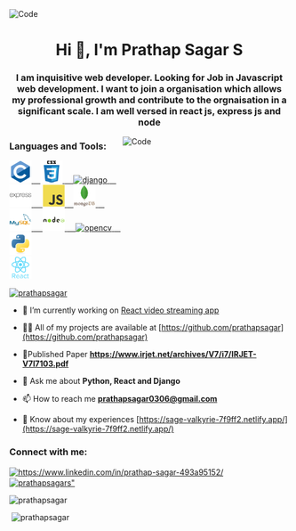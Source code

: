 
<img src="https://thumbs.dreamstime.com/b/coding-abstract-background-matrix-binary-code-your-business-project-background-programming-background-vector-coding-154933763.jpg" alt="Code" width="1000" height="300">

<h1 align="center">Hi 👋, I'm Prathap Sagar S</h1>
<h3 align="center">I am inquisitive web developer. Looking for Job in Javascript web development. I want to join a organisation which allows my professional growth and contribute to the orgnaisation in a significant scale. I am well versed in react js, express js and node</h3>

<img align="right" src="https://www.svgrepo.com/show/343851/custom-coding-programming-development.svg" alt="Code" width="300" height="200">

<h3 align="left">Languages and Tools:</h3>
<p align="left"> <a href="https://www.cprogramming.com/" target="_blank" rel="noreferrer"> <img src="https://raw.githubusercontent.com/devicons/devicon/master/icons/c/c-original.svg" alt="c" width="40" height="40"/> </a> <a href="https://www.w3schools.com/css/" target="_blank" rel="noreferrer">  &nbsp &nbsp<img src="https://raw.githubusercontent.com/devicons/devicon/master/icons/css3/css3-original-wordmark.svg" alt="css3" width="40" height="40"/> </a> <a href="https://www.djangoproject.com/" target="_blank" rel="noreferrer">  &nbsp &nbsp <img src="https://img.icons8.com/material-two-tone/2x/django.png" alt="django" width="40" height="40"/> </a> <a href="https://expressjs.com" target="_blank" rel="noreferrer">  &nbsp &nbsp <img src="https://raw.githubusercontent.com/devicons/devicon/master/icons/express/express-original-wordmark.svg" alt="express" width="40" height="40"/> </a> <a href="https://developer.mozilla.org/en-US/docs/Web/JavaScript" target="_blank" rel="noreferrer">  &nbsp &nbsp <img src="https://raw.githubusercontent.com/devicons/devicon/master/icons/javascript/javascript-original.svg" alt="javascript" width="40" height="40"/> </a> <a href="https://www.mongodb.com/" target="_blank" rel="noreferrer"> &nbsp &nbsp<img src="https://raw.githubusercontent.com/devicons/devicon/master/icons/mongodb/mongodb-original-wordmark.svg" alt="mongodb" width="40" height="40"/> </a> <a href="https://www.mysql.com/" target="_blank" rel="noreferrer">  &nbsp &nbsp <img src="https://raw.githubusercontent.com/devicons/devicon/master/icons/mysql/mysql-original-wordmark.svg" alt="mysql" width="40" height="40"/> </a> <a href="https://nodejs.org" target="_blank" rel="noreferrer">  &nbsp &nbsp <img src="https://raw.githubusercontent.com/devicons/devicon/master/icons/nodejs/nodejs-original-wordmark.svg" alt="nodejs" width="40" height="40"/> </a> <a href="https://opencv.org/" target="_blank" rel="noreferrer"> &nbsp &nbsp <img src="https://www.vectorlogo.zone/logos/opencv/opencv-icon.svg" alt="opencv" width="40" height="40"/> </a> <a href="https://www.python.org" target="_blank" rel="noreferrer">  &nbsp &nbsp<img src="https://raw.githubusercontent.com/devicons/devicon/master/icons/python/python-original.svg" alt="python" width="40" height="40"/> </a> <a href="https://reactjs.org/" target="_blank" rel="noreferrer"><br> <img src="https://raw.githubusercontent.com/devicons/devicon/master/icons/react/react-original-wordmark.svg" alt="react" width="40" height="40"/> </a> </p>
<p align="left" width="400"> <a href="https://github.com/ryo-ma/github-profile-trophy"><img src="https://github-profile-trophy.vercel.app/?username=prathapsagar" alt="prathapsagar" width="500" height="200" /></a> </p>

- 🔭 I’m currently working on [React video streaming app](https://github.com/prathapsagar/react_video_streaming_app)

- 👨‍💻 All of my projects are available at [https://github.com/prathapsagar](https://github.com/prathapsagar)

-  📜Published Paper **https://www.irjet.net/archives/V7/i7/IRJET-V7I7103.pdf**

- 💬 Ask me about **Python, React and Django**

- 📫 How to reach me **prathapsagar0306@gmail.com**

- 📄 Know about my experiences [https://sage-valkyrie-7f9ff2.netlify.app/](https://sage-valkyrie-7f9ff2.netlify.app/)

<h3 align="left">Connect with me:</h3>
<p align="left">
<a href="https://www.linkedin.com/in/prathap-sagar-493a95152/" target="blank"><img align="center" src="https://raw.githubusercontent.com/rahuldkjain/github-profile-readme-generator/master/src/images/icons/Social/linked-in-alt.svg" alt="https://www.linkedin.com/in/prathap-sagar-493a95152/" height="30" width="40" /></a>
<a href="https://stackoverflow.com/users/https://stackoverflow.com/users/10658163/prathap-sagar" target="blank"><img align="center" src="https://raw.githubusercontent.com/rahuldkjain/github-profile-readme-generator/master/src/images/icons/Social/stack-overflow.svg" alt=prathapsagars" height="30" width="40" /></a>
</p>


<p ><img align="justify" src="https://github-readme-stats.vercel.app/api/top-langs?username=prathapsagar&show_icons=true&locale=en&layout=compact" alt="prathapsagar" width="900" height="200" /></p>

<p>&nbsp;<img align="justify" src="https://github-readme-stats.vercel.app/api?username=prathapsagar&show_icons=true&locale=en" alt="prathapsagar" width="900" height="200" /></p>
